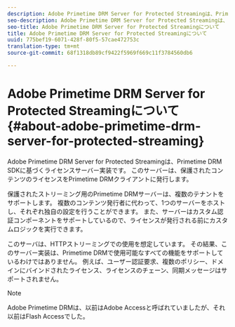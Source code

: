 ```yaml
---
description: Adobe Primetime DRM Server for Protected Streamingは、Primetime DRM SDKに基づくライセンスサーバー実装です。 このサーバーは、保護されたコンテンツのライセンスをPrimetime DRMクライアントに発行します。
seo-description: Adobe Primetime DRM Server for Protected Streamingは、Primetime DRM SDKに基づくライセンスサーバー実装です。 このサーバーは、保護されたコンテンツのライセンスをPrimetime DRMクライアントに発行します。
seo-title: Adobe Primetime DRM Server for Protected Streamingについて
title: Adobe Primetime DRM Server for Protected Streamingについて
uuid: 775bef19-6071-428f-80f5-57cae472753c
translation-type: tm+mt
source-git-commit: 68f1318db89cf9422f5969f669c11f3784560db6

---
```



# Adobe Primetime DRM Server for Protected Streamingについて{#about-adobe-primetime-drm-server-for-protected-streaming}

Adobe Primetime DRM Server for Protected Streamingは、Primetime DRM SDKに基づくライセンスサーバー実装です。 このサーバーは、保護されたコンテンツのライセンスをPrimetime DRMクライアントに発行します。

保護されたストリーミング用のPrimetime DRMサーバーは、複数のテナントをサポートします。 複数のコンテンツ発行者に代わって、1つのサーバーをホストし、それぞれ独自の設定を行うことができます。 また、サーバーはカスタム認証コンポーネントをサポートしているので、ライセンスが発行される前にカスタムロジックを実行できます。

このサーバは、HTTPストリーミングでの使用を想定しています。 その結果、このサーバー実装は、Primetime DRMで使用可能なすべての機能をサポートしているわけではありません。 例えば、ユーザー認証要求、複数のポリシー、ドメインにバインドされたライセンス、ライセンスのチェーン、同期メッセージはサポートされません。

>[!NOTE]
>
>Adobe Primetime DRMは、以前はAdobe Accessと呼ばれていましたが、それ以前はFlash Accessでした。


